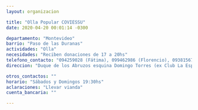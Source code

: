 ```yaml
---
layout: organizacion

title: "Olla Popular COVIESSU"
date: 2020-04-20 00:01:14 -0300

departamento: "Montevideo"
barrio: "Paso de las Duranas"
actividades: "Olla"
necesidades: "Reciben donaciones de 17 a 20hs"
telefono_contacto: "094259028 (Fátima), 099462986 (Florencio), 093815676 (Leonardo)"
direccion: "Duque de los Abruzos esquina Domingo Torres (ex Club La Espada)"

otros_contactos: ""
horario: "Sábados y Domingos 19:30hs"
aclaraciones: "Llevar vianda"
cuenta_bancaria: ""

---
```

